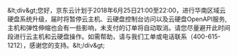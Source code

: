 &amp;lt;div&amp;gt;您好，京东云计划于2018年6月25日21:00至22:00，进行华南区域云硬盘系统升级，届时将暂停云主机、云硬盘控制台访问以及云硬盘OpenAPI服务,主机和弹性伸缩也会有一些影响，未支付的订单将自动取消。请您尽量避开此时间段进行云主机和云硬盘操作。如需帮助，请与我们工单或电话联系（400-615-1212），感谢您的支持。&amp;lt;/div&amp;gt;
